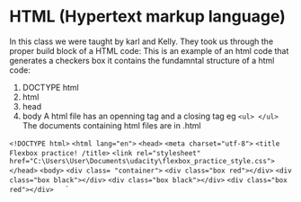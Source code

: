 # HTML (Hypertext markup language)
In this class we were taught by karl and Kelly. They took us through the proper build block of a HTML code:
This is an example of an html code that generates a checkers box it contains the fundamntal structure of a html code:
1. DOCTYPE html
2. html
3. head
4. body
A html file has an openning tag and a closing tag eg `<ul> </ul>`
The documents containing html files are in .html

`<!DOCTYPE html>`
`<html lang="en">`
   `<head>`
     `<meta charset="utf-8">`
      `<title Flexbox practice! /title>`
        `<link rel="stylesheet" href="C:\Users\User\Documents\udacity\flexbox_practice_style.css">`
         `</head>`
             `<body>`
                 `<div class= "container">`
                   `<div class="box red"></div>`
                    `<div class="box black"></div>`
                      `<div class="box black"></div>`
                        `<div class="box red"></div>
    `</div>`
     `</body>`
      `</html>`

